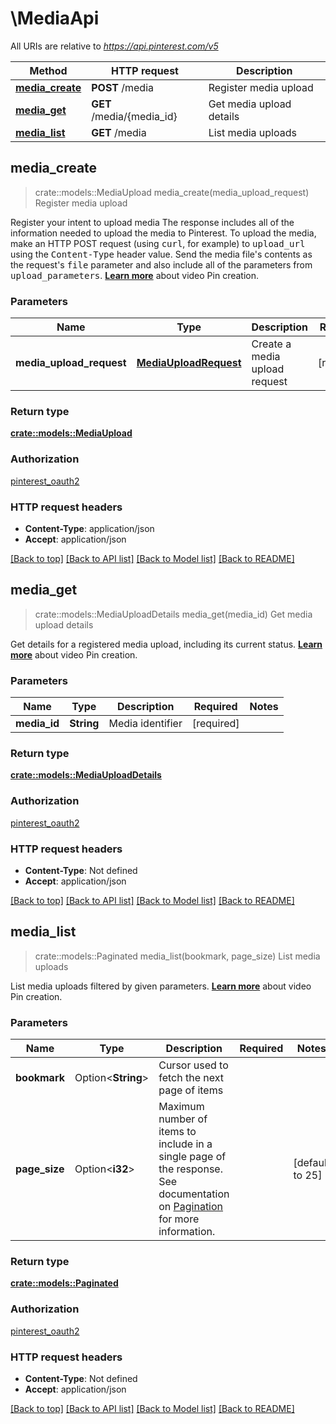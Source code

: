 # \MediaApi

All URIs are relative to *https://api.pinterest.com/v5*

Method | HTTP request | Description
------------- | ------------- | -------------
[**media_create**](MediaApi.md#media_create) | **POST** /media | Register media upload
[**media_get**](MediaApi.md#media_get) | **GET** /media/{media_id} | Get media upload details
[**media_list**](MediaApi.md#media_list) | **GET** /media | List media uploads



## media_create

> crate::models::MediaUpload media_create(media_upload_request)
Register media upload

Register your intent to upload media  The response includes all of the information needed to upload the media to Pinterest.  To upload the media, make an HTTP POST request (using <tt>curl</tt>, for example) to <tt>upload_url</tt> using the <tt>Content-Type</tt> header value. Send the media file's contents as the request's <tt>file</tt> parameter and also include all of the parameters from <tt>upload_parameters</tt>.  <strong><a href='/docs/solutions/content-apps/#creatingvideopins'>Learn more</a></strong> about video Pin creation.

### Parameters


Name | Type | Description  | Required | Notes
------------- | ------------- | ------------- | ------------- | -------------
**media_upload_request** | [**MediaUploadRequest**](MediaUploadRequest.md) | Create a media upload request | [required] |

### Return type

[**crate::models::MediaUpload**](MediaUpload.md)

### Authorization

[pinterest_oauth2](../README.md#pinterest_oauth2)

### HTTP request headers

- **Content-Type**: application/json
- **Accept**: application/json

[[Back to top]](#) [[Back to API list]](../README.md#documentation-for-api-endpoints) [[Back to Model list]](../README.md#documentation-for-models) [[Back to README]](../README.md)


## media_get

> crate::models::MediaUploadDetails media_get(media_id)
Get media upload details

Get details for a registered media upload, including its current status.  <strong><a href='/docs/solutions/content-apps/#creatingvideopins'>Learn more</a></strong> about video Pin creation.

### Parameters


Name | Type | Description  | Required | Notes
------------- | ------------- | ------------- | ------------- | -------------
**media_id** | **String** | Media identifier | [required] |

### Return type

[**crate::models::MediaUploadDetails**](MediaUploadDetails.md)

### Authorization

[pinterest_oauth2](../README.md#pinterest_oauth2)

### HTTP request headers

- **Content-Type**: Not defined
- **Accept**: application/json

[[Back to top]](#) [[Back to API list]](../README.md#documentation-for-api-endpoints) [[Back to Model list]](../README.md#documentation-for-models) [[Back to README]](../README.md)


## media_list

> crate::models::Paginated media_list(bookmark, page_size)
List media uploads

List media uploads filtered by given parameters.  <strong><a href='/docs/solutions/content-apps/#creatingvideopins'>Learn more</a></strong> about video Pin creation.

### Parameters


Name | Type | Description  | Required | Notes
------------- | ------------- | ------------- | ------------- | -------------
**bookmark** | Option<**String**> | Cursor used to fetch the next page of items |  |
**page_size** | Option<**i32**> | Maximum number of items to include in a single page of the response. See documentation on <a href='/docs/api/v5/#tag/Pagination'>Pagination</a> for more information. |  |[default to 25]

### Return type

[**crate::models::Paginated**](Paginated.md)

### Authorization

[pinterest_oauth2](../README.md#pinterest_oauth2)

### HTTP request headers

- **Content-Type**: Not defined
- **Accept**: application/json

[[Back to top]](#) [[Back to API list]](../README.md#documentation-for-api-endpoints) [[Back to Model list]](../README.md#documentation-for-models) [[Back to README]](../README.md)

